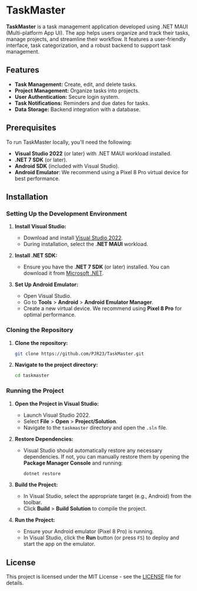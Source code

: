 # TaskMaster

**TaskMaster** is a task management application developed using .NET MAUI (Multi-platform App UI). The app helps users organize and track their tasks, manage projects, and streamline their workflow. It features a user-friendly interface, task categorization, and a robust backend to support task management.

## Features

- **Task Management:** Create, edit, and delete tasks.
- **Project Management:** Organize tasks into projects.
- **User Authentication:** Secure login system.
- **Task Notifications:** Reminders and due dates for tasks.
- **Data Storage:** Backend integration with a database.

## Prerequisites

To run TaskMaster locally, you'll need the following:

- **Visual Studio 2022** (or later) with .NET MAUI workload installed.
- **.NET 7 SDK** (or later).
- **Android SDK** (included with Visual Studio).
- **Android Emulator**: We recommend using a Pixel 8 Pro virtual device for best performance.

## Installation

### Setting Up the Development Environment

1. **Install Visual Studio:**

    - Download and install [Visual Studio 2022](https://visualstudio.microsoft.com/).
    - During installation, select the **.NET MAUI** workload.

2. **Install .NET SDK:**

    - Ensure you have the **.NET 7 SDK** (or later) installed. You can download it from [Microsoft .NET](https://dotnet.microsoft.com/download/dotnet).

3. **Set Up Android Emulator:**

    - Open Visual Studio.
    - Go to **Tools** > **Android** > **Android Emulator Manager**.
    - Create a new virtual device. We recommend using **Pixel 8 Pro** for optimal performance.

### Cloning the Repository

1. **Clone the repository:**

    ```bash
    git clone https://github.com/PJR23/TaskMaster.git
    ```

2. **Navigate to the project directory:**

    ```bash
    cd taskmaster
    ```

### Running the Project

1. **Open the Project in Visual Studio:**

    - Launch Visual Studio 2022.
    - Select **File** > **Open** > **Project/Solution**.
    - Navigate to the `taskmaster` directory and open the `.sln` file.

2. **Restore Dependencies:**

    - Visual Studio should automatically restore any necessary dependencies. If not, you can manually restore them by opening the **Package Manager Console** and running:

      ```bash
      dotnet restore
      ```

3. **Build the Project:**

    - In Visual Studio, select the appropriate target (e.g., Android) from the toolbar.
    - Click **Build** > **Build Solution** to compile the project.

4. **Run the Project:**

    - Ensure your Android emulator (Pixel 8 Pro) is running.
    - In Visual Studio, click the **Run** button (or press `F5`) to deploy and start the app on the emulator.

## License

This project is licensed under the MIT License - see the [LICENSE](LICENSE) file for details.
